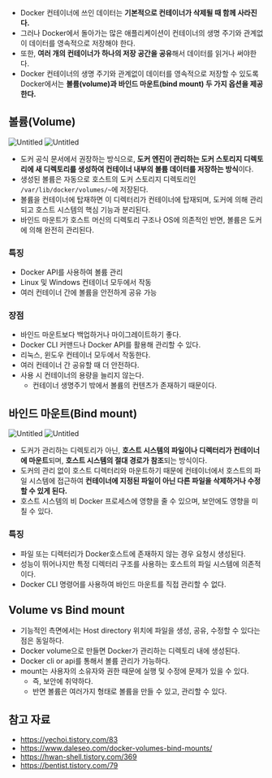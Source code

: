 - Docker 컨테이너에 쓰인 데이터는 **기본적으로 컨테이너가 삭제될 때 함께 사라진다.**
- 그러나 Docker에서 돌아가는 많은 애플리케이션이 컨테이너의 생명 주기와 관계없이 데이터를 영속적으로 저장해야 한다.
- 또한, **여러 개의 컨테이너가 하나의 저장 공간을 공유**해서 데이터를 읽거나 써야한다.
- Docker 컨테이너의 생명 주기와 관계없이 데이터를 영속적으로 저장할 수 있도록 Docker에서는 **볼륨(volume)과 바인드 마운트(bind mount) 두 가지 옵션을 제공한다.**

## 볼륨(Volume)

![Untitled](https://img1.daumcdn.net/thumb/R1280x0/?scode=mtistory2&fname=https%3A%2F%2Fblog.kakaocdn.net%2Fdn%2FRWsTY%2Fbtr3ogrIuIE%2FFpG7S8ukHvqMTW4Tv2pfB0%2Fimg.png)
![Untitled](https://img1.daumcdn.net/thumb/R1280x0/?scode=mtistory2&fname=https%3A%2F%2Fblog.kakaocdn.net%2Fdn%2FdSmcHC%2FbtrrXpGR9aI%2F76Lycv31t9smhnrMWorolk%2Fimg.png)

- 도커 공식 문서에서 권장하는 방식으로, **도커 엔진이 관리하는 도커 스토리지 디렉토리에 새 디렉토리를 생성하여 컨테이너 내부의 볼륨 데이터를 저장하는 방식**이다.
- 생성된 볼륨은 자동으로 호스트의 도커 스토리지 디렉토리인 `/var/lib/docker/volumes/~`에 저장된다.
- 볼륨을 컨테이너에 탑재하면 이 디렉터리가 컨테이너에 탑재되며, 도커에 의해 관리되고 호스트 시스템의 핵심 기능과 분리된다.
- 바인드 마운트가 호스트 머신의 디렉토리 구조나 OS에 의존적인 반면, 볼륨은 도커에 의해 완전히 관리된다.

### 특징

- Docker API를 사용하여 볼륨 관리
- Linux 및 Windows 컨테이너 모두에서 작동
- 여러 컨테이너 간에 볼륨을 안전하게 공유 가능

### 장점

- 바인드 마운트보다 백업하거나 마이그레이트하기 좋다.
- Docker CLI 커맨드나 Docker API를 활용해 관리할 수 있다.
- 리눅스, 윈도우 컨테이너 모두에서 작동한다.
- 여러 컨테이너 간 공유할 때 더 안전하다.
- 사용 시 컨테이너의 용량을 늘리지 않는다.
    - 컨테이너 생명주기 밖에서 볼륨의 컨텐츠가 존재하기 때문이다.

## 바인드 마운트(Bind mount)

![Untitled](https://img1.daumcdn.net/thumb/R1280x0/?scode=mtistory2&fname=https%3A%2F%2Fblog.kakaocdn.net%2Fdn%2FbkMA3O%2Fbtr3dbr3Mjl%2FVh7kmypNQhsD9ff0W0che1%2Fimg.png)
![Untitled](https://img1.daumcdn.net/thumb/R1280x0/?scode=mtistory2&fname=https%3A%2F%2Fblog.kakaocdn.net%2Fdn%2FbfE8uA%2Fbtrr0AABfhh%2FYsfQkHevGnplanjg8B1KG1%2Fimg.png)

- 도커가 관리하는 디렉토리가 아닌, **호스트 시스템의 파일이나 디렉터리가 컨테이너에 마운트**되며, **호스트 시스템의 절대 경로가 참조**되는 방식이다.
- 도커의 관리 없이 호스트 디렉터리와 마운트하기 때문에 컨테이너에서 호스트의 파일 시스템에 접근하여 **컨테이너에 지정된 파일이 아닌 다른 파일을 삭제하거나 수정할 수 있게 된다.**
- 호스트 시스템의 비 Docker 프로세스에 영향을 줄 수 있으며, 보안에도 영향을 미칠 수 있다.

### 특징

- 파일 또는 디렉터리가 Docker호스트에 존재하지 않는 경우 요청시 생성된다.
- 성능이 뛰어나지만 특정 디렉터리 구조를 사용하는 호스트의 파일 시스템에 의존적이다.
- Docker CLI 명령어를 사용하여 바인드 마운트를 직접 관리할 수 없다.

## Volume vs Bind mount

- 기능적인 측면에서는 Host directory 위치에 파일을 생성, 공유, 수정할 수 있다는 점은 동일하다.
- Docker volume으로 만들면 Docker가 관리하는 디렉토리 내에 생성된다.
- Docker cli or api를 통해서 볼륨 관리가 가능하다.
- mount는 사용자의 소유자와 권한 때문에 실행 및 수정에 문제가 있을 수 있다.
    - 즉, 보안에 취약하다.
    - 반면 볼륨은 여러가지 형태로 볼륨을 만들 수 있고, 관리할 수 있다.

## 참고 자료

- https://yechoi.tistory.com/83
- https://www.daleseo.com/docker-volumes-bind-mounts/
- https://hwan-shell.tistory.com/369
- https://bentist.tistory.com/79